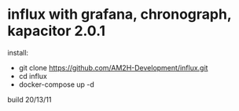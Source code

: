 # influx with grafana, chronograph, kapacitor 2.0.1
install:
* git clone https://github.com/AM2H-Development/influx.git
* cd influx
* docker-compose up -d

build 20/13/11
